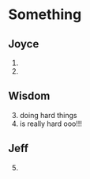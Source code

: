 # Something 
## Joyce
1. 
2. 


## Wisdom
3. doing hard things
4. is really hard ooo!!!

## Jeff
5. 

